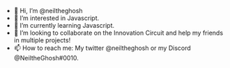- 👋 Hi, I’m @neiltheghosh
- 👀 I’m interested in Javascript.
- 🌱 I’m currently learning Javascript.
- 💞️ I’m looking to collaborate on the Innovation Circuit and help my friends in multiple projects!
- 📫 How to reach me: My twitter @neiltheghosh or my Discord @NeiltheGhosh#0010.

<!---
neiltheghosh/neiltheghosh is a ✨ special ✨ repository because its `README.md` (this file) appears on your GitHub profile.
You can click the Preview link to take a look at your changes.
--->
